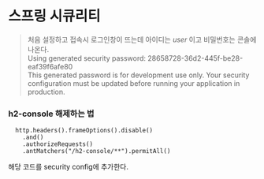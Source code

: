 # 스프링 시큐리티


> 처음 설정하고 접속시 로그인창이 뜨는데 아이디는 *user* 이고 비밀번호는 콘솔에 나온다. <br>
> Using generated security password: 28658728-36d2-445f-be28-eaf39f6afe80 <br>
> This generated password is for development use only. Your security configuration must be updated before running your application in production.


### h2-console 해제하는 법
```
  http.headers().frameOptions().disable()
    .and()
    .authorizeRequests()
    .antMatchers("/h2-console/**").permitAll()
```
해당 코드를 security config에 추가한다.
